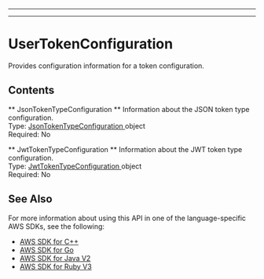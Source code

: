 --------

--------

# UserTokenConfiguration<a name="API_UserTokenConfiguration"></a>

Provides configuration information for a token configuration\.

## Contents<a name="API_UserTokenConfiguration_Contents"></a>

 ** JsonTokenTypeConfiguration **   <a name="Kendra-Type-UserTokenConfiguration-JsonTokenTypeConfiguration"></a>
Information about the JSON token type configuration\.  
Type: [ JsonTokenTypeConfiguration ](API_JsonTokenTypeConfiguration.md) object  
Required: No

 ** JwtTokenTypeConfiguration **   <a name="Kendra-Type-UserTokenConfiguration-JwtTokenTypeConfiguration"></a>
Information about the JWT token type configuration\.  
Type: [ JwtTokenTypeConfiguration ](API_JwtTokenTypeConfiguration.md) object  
Required: No

## See Also<a name="API_UserTokenConfiguration_SeeAlso"></a>

For more information about using this API in one of the language\-specific AWS SDKs, see the following:
+  [ AWS SDK for C\+\+](https://docs.aws.amazon.com/goto/SdkForCpp/kendra-2019-02-03/UserTokenConfiguration) 
+  [ AWS SDK for Go](https://docs.aws.amazon.com/goto/SdkForGoV1/kendra-2019-02-03/UserTokenConfiguration) 
+  [ AWS SDK for Java V2](https://docs.aws.amazon.com/goto/SdkForJavaV2/kendra-2019-02-03/UserTokenConfiguration) 
+  [ AWS SDK for Ruby V3](https://docs.aws.amazon.com/goto/SdkForRubyV3/kendra-2019-02-03/UserTokenConfiguration) 